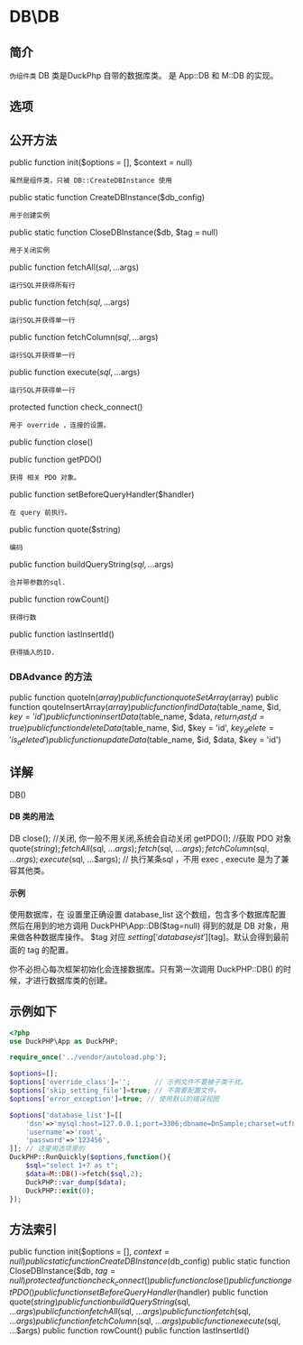 # DB\DB

## 简介

`伪组件类` DB 类是DuckPhp 自带的数据库类。 是 App::DB 和 M::DB 的实现。

## 选项

## 公开方法

public function init($options = [], $context = null)

    虽然是组件类，只被 DB::CreateDBInstance 使用
public static function CreateDBInstance($db_config)

    用于创建实例
public static function CloseDBInstance($db, $tag = null)

    用于关闭实例
public function fetchAll($sql, ...$args)

    运行SQL并获得所有行
public function fetch($sql, ...$args)

    运行SQL并获得单一行
public function fetchColumn($sql, ...$args)

    运行SQL并获得单一行
public function execute($sql, ...$args)

    运行SQL并获得单一行
protected function check_connect()

    用于 override ，连接的设置。
public function close()

public function getPDO()

    获得 相关 PDO 对象。
public function setBeforeQueryHandler($handler)

    在 query 前执行。
public function quote($string)

    编码
public function buildQueryString($sql, ...$args)

    合并带参数的sql.
public function rowCount()

    获得行数
public function lastInsertId()
    
    获得插入的ID.

### DBAdvance 的方法

public function quoteIn($array)
public function quoteSetArray($array)
public function qouteInsertArray($array)
public function findData($table_name, $id, $key = 'id')
public function insertData($table_name, $data, $return_last_id = true)
public function deleteData($table_name, $id, $key = 'id', $key_delete = 'is_deleted')
public function updateData($table_name, $id, $data, $key = 'id')

## 详解

DB()
    
#### DB 类的用法
DB
    close(); //关闭, 你一般不用关闭,系统会自动关闭
    getPDO(); //获取 PDO 对象
    quote($string);
    fetchAll($sql, ...$args);
    fetch($sql, ...$args);
    fetchColumn($sql, ...$args);
    execute($sql, ...$args); //   执行某条sql ，不用 exec , execute 是为了兼容其他类。
#### 示例
使用数据库，在 设置里正确设置 database_list 这个数组，包含多个数据库配置
然后在用到的地方调用 DuckPHP\App::DB($tag=null) 得到的就是 DB 对象，用来做各种数据库操作。
$tag 对应 $setting['database_list'][$tag]。默认会得到最前面的 tag 的配置。

你不必担心每次框架初始化会连接数据库。只有第一次调用 DuckPHP::DB() 的时候，才进行数据库类的创建。


## 示例如下

```php
<?php
use DuckPHP\App as DuckPHP;

require_once('../vendor/autoload.php');

$options=[];
$options['override_class']='';      // 示例文件不要被子类干扰。
$options['skip_setting_file']=true; // 不需要配置文件。
$options['error_exception']=true; // 使用默认的错误视图

$options['database_list']=[[
    'dsn'=>'mysql:host=127.0.0.1;port=3306;dbname=DnSample;charset=utf8;',
    'username'=>'root',
    'password'=>'123456',
]]; // 这里用选项里的
DuckPHP::RunQuickly($options,function(){    
    $sql="select 1+? as t";
    $data=M::DB()->fetch($sql,2);
    DuckPHP::var_dump($data);
    DuckPHP::exit(0);
});
```

## 方法索引

public function init($options = [], $context = null)
public static function CreateDBInstance($db_config)
public static function CloseDBInstance($db, $tag = null)
protected function check_connect()
public function close()
public function getPDO()
public function setBeforeQueryHandler($handler)
public function quote($string)
public function buildQueryString($sql, ...$args)
public function fetchAll($sql, ...$args)
public function fetch($sql, ...$args)
public function fetchColumn($sql, ...$args)
public function execute($sql, ...$args)
public function rowCount()
public function lastInsertId()